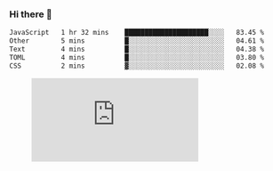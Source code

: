 ### Hi there 👋

<!--START_SECTION:waka-->

```txt
JavaScript   1 hr 32 mins    █████████████████████░░░░   83.45 %
Other        5 mins          █░░░░░░░░░░░░░░░░░░░░░░░░   04.61 %
Text         4 mins          █░░░░░░░░░░░░░░░░░░░░░░░░   04.38 %
TOML         4 mins          █░░░░░░░░░░░░░░░░░░░░░░░░   03.80 %
CSS          2 mins          ▓░░░░░░░░░░░░░░░░░░░░░░░░   02.08 %
```

<!--END_SECTION:waka-->

<figure><embed src="https://wakatime.com/share/@018c1236-80d1-4209-b291-9f1e9534668f/bb944d0f-92e3-48f1-94a5-d3c1d0ffe8d4.svg"></embed></figure>

<!--
**kraibse/kraibse** is a ✨ _special_ ✨ repository because its `README.md` (this file) appears on your GitHub profile.

Here are some ideas to get you started:

- 🔭 I’m currently working on ...
- 🌱 I’m currently learning ...
- 👯 I’m looking to collaborate on ...
- 🤔 I’m looking for help with ...
- 💬 Ask me about ...
- 📫 How to reach me: ...
- 😄 Pronouns: ...
- ⚡ Fun fact: ...
-->
